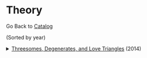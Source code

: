 # Theory

Go Back to [Catalog](README.md)

(Sorted by year)

<details><summary><a href="https://arxiv.org/abs/1404.0799">Threesomes, Degenerates, and Love Triangles</a> (2014)</summary><br><pre><code>@misc{grønlund2014threesomes,
    author = "Grønlund, Allan and Pettie, Seth",
    title = "Threesomes, Degenerates, and Love Triangles",
    year = "2014",
    url = "https://arxiv.org/abs/1404.0799",
    eprint = "1404.0799",
    archivePrefix = "arXiv",
    primaryClass = "cs.DS"
}
</pre></code></details>